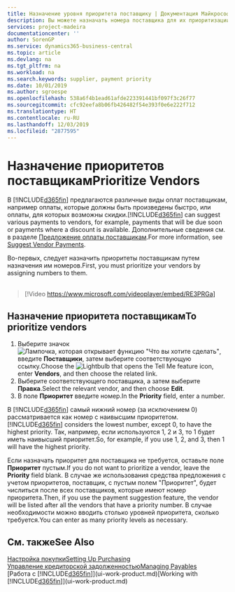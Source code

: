 ```yaml
---
title: Назначение уровня приоритета поставщику | Документация Майкрософт
description: Вы можете назначать номера поставщика для их приоритизации и поддержки функции предложений платежей в Business Central.
services: project-madeira
documentationcenter: ''
author: SorenGP
ms.service: dynamics365-business-central
ms.topic: article
ms.devlang: na
ms.tgt_pltfrm: na
ms.workload: na
ms.search.keywords: supplier, payment priority
ms.date: 10/01/2019
ms.author: sgroespe
ms.openlocfilehash: 538a6f4b1ead61afde223391441bf097f3c26f77
ms.sourcegitcommit: cfc92eefa8b06fb426482f54e393f0e6e222f712
ms.translationtype: HT
ms.contentlocale: ru-RU
ms.lasthandoff: 12/03/2019
ms.locfileid: "2877595"
---
```

# <a name="prioritize-vendors"></a><span data-ttu-id="00098-103">Назначение приоритетов поставщикам</span><span class="sxs-lookup"><span data-stu-id="00098-103">Prioritize Vendors</span></span>
<span data-ttu-id="00098-104">В [!INCLUDE[d365fin](includes/d365fin_md.md)] предлагаются различные виды оплат поставщикам, например оплаты, которые должны быть произведены быстро, или оплаты, для которых возможны скидки.</span><span class="sxs-lookup"><span data-stu-id="00098-104">[!INCLUDE[d365fin](includes/d365fin_md.md)] can suggest various payments to vendors, for example, payments that will be due soon or payments where a discount is available.</span></span> <span data-ttu-id="00098-105">Дополнительные сведения см. в разделе [Предложение оплаты поставщикам](payables-how-suggest-vendor-payments.md).</span><span class="sxs-lookup"><span data-stu-id="00098-105">For more information, see [Suggest Vendor Payments](payables-how-suggest-vendor-payments.md).</span></span>

<span data-ttu-id="00098-106">Во-первых, следует назначить приоритеты поставщикам путем назначения им номеров.</span><span class="sxs-lookup"><span data-stu-id="00098-106">First, you must prioritize your vendors by assigning numbers to them.</span></span>
<br><br>
> [!Video https://www.microsoft.com/videoplayer/embed/RE3PRGa]

## <a name="to-prioritize-vendors"></a><span data-ttu-id="00098-107">Назначение приоритета поставщикам</span><span class="sxs-lookup"><span data-stu-id="00098-107">To prioritize vendors</span></span>
1. <span data-ttu-id="00098-108">Выберите значок ![Лампочка, которая открывает функцию "Что вы хотите сделать"](media/ui-search/search_small.png "Что вы хотите сделать"), введите **Поставщики**, затем выберите соответствующую ссылку.</span><span class="sxs-lookup"><span data-stu-id="00098-108">Choose the ![Lightbulb that opens the Tell Me feature](media/ui-search/search_small.png "Tell me what you want to do") icon, enter **Vendors**, and then choose the related link.</span></span>
2. <span data-ttu-id="00098-109">Выберите соответствующего поставщика, а затем выберите **Правка**.</span><span class="sxs-lookup"><span data-stu-id="00098-109">Select the relevant vendor, and then choose **Edit**.</span></span>
3. <span data-ttu-id="00098-110">В поле **Приоритет** введите номер.</span><span class="sxs-lookup"><span data-stu-id="00098-110">In the **Priority** field, enter a number.</span></span>

<span data-ttu-id="00098-111">В [!INCLUDE[d365fin](includes/d365fin_md.md)] самый нижний номер (за исключением 0) рассматривается как номер с наивысшим приоритетом.</span><span class="sxs-lookup"><span data-stu-id="00098-111">[!INCLUDE[d365fin](includes/d365fin_md.md)] considers the lowest number, except 0, to have the highest priority.</span></span> <span data-ttu-id="00098-112">Так, например, если используются 1, 2 и 3, то 1 будет иметь наивысший приоритет.</span><span class="sxs-lookup"><span data-stu-id="00098-112">So, for example, if you use 1, 2, and 3, then 1 will have the highest priority.</span></span>

<span data-ttu-id="00098-113">Если назначать приоритет для поставщика не требуется, оставьте поле **Приоритет** пустым.</span><span class="sxs-lookup"><span data-stu-id="00098-113">If you do not want to prioritize a vendor, leave the **Priority** field blank.</span></span> <span data-ttu-id="00098-114">В случае же использования средства предложения с учетом приоритетов, поставщик, с пустым полем "Приоритет", будет числиться после всех поставщиков, которые имеют номер приоритета.</span><span class="sxs-lookup"><span data-stu-id="00098-114">Then, if you use the payment suggestion feature, the vendor will be listed after all the vendors that have a priority number.</span></span> <span data-ttu-id="00098-115">В случае необходимости можно вводить столько уровней приоритета, сколько требуется.</span><span class="sxs-lookup"><span data-stu-id="00098-115">You can enter as many priority levels as necessary.</span></span>

## <a name="see-also"></a><span data-ttu-id="00098-116">См. также</span><span class="sxs-lookup"><span data-stu-id="00098-116">See Also</span></span>
[<span data-ttu-id="00098-117">Настройка покупки</span><span class="sxs-lookup"><span data-stu-id="00098-117">Setting Up Purchasing</span></span>](purchasing-setup-purchasing.md)  
[<span data-ttu-id="00098-118">Управление кредиторской задолженностью</span><span class="sxs-lookup"><span data-stu-id="00098-118">Managing Payables</span></span>](payables-manage-payables.md)  
<span data-ttu-id="00098-119">[Работа с [!INCLUDE[d365fin](includes/d365fin_md.md)]](ui-work-product.md)</span><span class="sxs-lookup"><span data-stu-id="00098-119">[Working with [!INCLUDE[d365fin](includes/d365fin_md.md)]](ui-work-product.md)</span></span>
